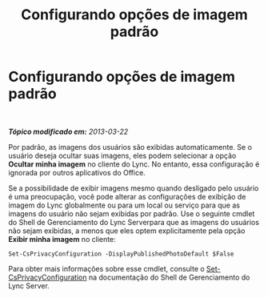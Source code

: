 ﻿---
title: Configurando opções de imagem padrão
TOCTitle: Configurando opções de imagem padrão
ms:assetid: b1c986f0-6400-447a-9e36-78c1c3a4f793
ms:mtpsurl: https://technet.microsoft.com/pt-br/library/Dn205074(v=OCS.15)
ms:contentKeyID: 53901666
ms.date: 05/19/2016
mtps_version: v=OCS.15
ms.translationtype: HT
---

# Configurando opções de imagem padrão

 

_**Tópico modificado em:** 2013-03-22_

Por padrão, as imagens dos usuários são exibidas automaticamente. Se o usuário deseja ocultar suas imagens, eles podem selecionar a opção **Ocultar minha imagem** no cliente do Lync. No entanto, essa configuração é ignorada por outros aplicativos do Office.

Se a possibilidade de exibir imagens mesmo quando desligado pelo usuário é uma preocupação, você pode alterar as configurações de exibição de imagem do Lync globalmente ou para um local ou serviço para que as imagens do usuário não sejam exibidas por padrão. Use o seguinte cmdlet do Shell de Gerenciamento do Lync Serverpara que as imagens do usuários não sejam exibidas, a menos que eles optem explicitamente pela opção **Exibir minha imagem** no cliente:

    Set-CsPrivacyConfiguration -DisplayPublishedPhotoDefault $False

Para obter mais informações sobre esse cmdlet, consulte o [Set-CsPrivacyConfiguration](https://docs.microsoft.com/en-us/powershell/module/skype/Set-CsPrivacyConfiguration) na documentação do Shell de Gerenciamento do Lync Server.

